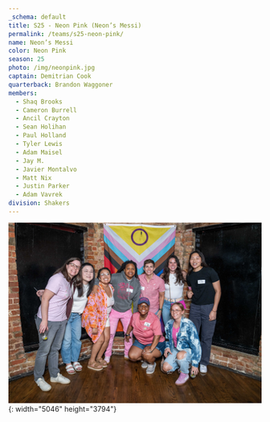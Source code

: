 ```yaml
---
_schema: default
title: S25 - Neon Pink (Neon’s Messi)
permalink: /teams/s25-neon-pink/
name: Neon’s Messi
color: Neon Pink
season: 25
photo: /img/neonpink.jpg
captain: Demitrian Cook
quarterback: Brandon Waggoner
members:
  - Shaq Brooks
  - Cameron Burrell
  - Ancil Crayton
  - Sean Holihan
  - Paul Holland
  - Tyler Lewis
  - Adam Maisel
  - Jay M.
  - Javier Montalvo
  - Matt Nix
  - Justin Parker
  - Adam Vavrek
division: Shakers
---
```

![](/img/neonpink.jpg){: width="5046" height="3794"}